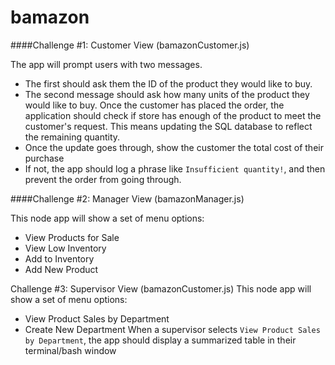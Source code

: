 # bamazon

####Challenge #1: Customer View (bamazonCustomer.js)

The app will prompt users with two messages.
* The first should ask them the ID of the product they would like to buy.
* The second message should ask how many units of the product they would like to buy.
Once the customer has placed the order, the application should check if store has enough of the product to meet the customer's request. This means updating the SQL database to reflect the remaining quantity.
* Once the update goes through, show the customer the total cost of their purchase
* If not, the app should log a phrase like `Insufficient quantity!`, and then prevent the order from going through.

####Challenge #2: Manager View (bamazonManager.js)

This node app will show a set of menu options:
* View Products for Sale
* View Low Inventory
* Add to Inventory
* Add New Product

Challenge #3: Supervisor View (bamazonCustomer.js)
This node app will show a set of menu options:
* View Product Sales by Department
* Create New Department
 When a supervisor selects `View Product Sales by Department`, the app should display a summarized table in their terminal/bash window

